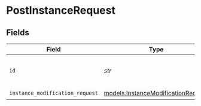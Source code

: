 # PostInstanceRequest


## Fields

| Field                                                                          | Type                                                                           | Required                                                                       | Description                                                                    | Example                                                                        |
| ------------------------------------------------------------------------------ | ------------------------------------------------------------------------------ | ------------------------------------------------------------------------------ | ------------------------------------------------------------------------------ | ------------------------------------------------------------------------------ |
| `id`                                                                           | *str*                                                                          | :heavy_check_mark:                                                             | The unique identifier (ID) of the instance                                     | 0920582c7ff041399e34823a0be62549                                               |
| `instance_modification_request`                                                | [models.InstanceModificationRequest](../models/instancemodificationrequest.md) | :heavy_check_mark:                                                             | N/A                                                                            |                                                                                |